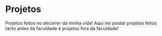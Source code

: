 # Projetos
Projetos feitos no decorrer da minha vida! Aqui irei postar projetos feitos tanto antes da faculdade e projetos fora da faculdade!

